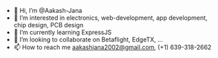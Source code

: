 - 👋 Hi, I’m @Aakash-Jana
- 👀 I’m interested in electronics, web-development, app development, chip design, PCB design
- 🌱 I’m currently learning ExpressJS
- 💞️ I’m looking to collaborate on Betaflight, EdgeTX, ...
- 📫 How to reach me aakashjana2002@gmail.com, (+1) 639-318-2662

<!---
Aakash-Jana/Aakash-Jana is a ✨ special ✨ repository because its `README.md` (this file) appears on your GitHub profile.
You can click the Preview link to take a look at your changes.
--->
